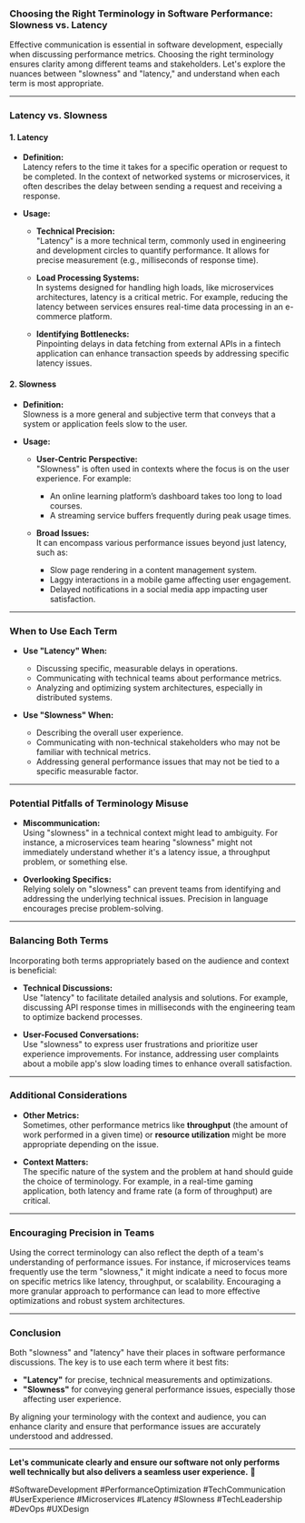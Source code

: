 ### Choosing the Right Terminology in Software Performance: Slowness vs. Latency

Effective communication is essential in software development, especially when discussing performance metrics. Choosing the right terminology ensures clarity among different teams and stakeholders. Let's explore the nuances between "slowness" and "latency," and understand when each term is most appropriate.

---

### **Latency vs. Slowness**

#### **1. Latency**
- **Definition:**  
  Latency refers to the time it takes for a specific operation or request to be completed. In the context of networked systems or microservices, it often describes the delay between sending a request and receiving a response.

- **Usage:**
  - **Technical Precision:**  
    "Latency" is a more technical term, commonly used in engineering and development circles to quantify performance. It allows for precise measurement (e.g., milliseconds of response time).
  
  - **Load Processing Systems:**  
    In systems designed for handling high loads, like microservices architectures, latency is a critical metric. For example, reducing the latency between services ensures real-time data processing in an e-commerce platform.
  
  - **Identifying Bottlenecks:**  
    Pinpointing delays in data fetching from external APIs in a fintech application can enhance transaction speeds by addressing specific latency issues.

#### **2. Slowness**
- **Definition:**  
  Slowness is a more general and subjective term that conveys that a system or application feels slow to the user.

- **Usage:**
  - **User-Centric Perspective:**  
    "Slowness" is often used in contexts where the focus is on the user experience. For example:
    - An online learning platform’s dashboard takes too long to load courses.
    - A streaming service buffers frequently during peak usage times.
  
  - **Broad Issues:**  
    It can encompass various performance issues beyond just latency, such as:
    - Slow page rendering in a content management system.
    - Laggy interactions in a mobile game affecting user engagement.
    - Delayed notifications in a social media app impacting user satisfaction.

---

### **When to Use Each Term**

- **Use "Latency" When:**
  - Discussing specific, measurable delays in operations.
  - Communicating with technical teams about performance metrics.
  - Analyzing and optimizing system architectures, especially in distributed systems.

- **Use "Slowness" When:**
  - Describing the overall user experience.
  - Communicating with non-technical stakeholders who may not be familiar with technical metrics.
  - Addressing general performance issues that may not be tied to a specific measurable factor.

---

### **Potential Pitfalls of Terminology Misuse**

- **Miscommunication:**  
  Using "slowness" in a technical context might lead to ambiguity. For instance, a microservices team hearing "slowness" might not immediately understand whether it's a latency issue, a throughput problem, or something else.

- **Overlooking Specifics:**  
  Relying solely on "slowness" can prevent teams from identifying and addressing the underlying technical issues. Precision in language encourages precise problem-solving.

---

### **Balancing Both Terms**

Incorporating both terms appropriately based on the audience and context is beneficial:

- **Technical Discussions:**  
  Use "latency" to facilitate detailed analysis and solutions. For example, discussing API response times in milliseconds with the engineering team to optimize backend processes.

- **User-Focused Conversations:**  
  Use "slowness" to express user frustrations and prioritize user experience improvements. For instance, addressing user complaints about a mobile app's slow loading times to enhance overall satisfaction.

---

### **Additional Considerations**

- **Other Metrics:**  
  Sometimes, other performance metrics like **throughput** (the amount of work performed in a given time) or **resource utilization** might be more appropriate depending on the issue.

- **Context Matters:**  
  The specific nature of the system and the problem at hand should guide the choice of terminology. For example, in a real-time gaming application, both latency and frame rate (a form of throughput) are critical.

---

### **Encouraging Precision in Teams**

Using the correct terminology can also reflect the depth of a team's understanding of performance issues. For instance, if microservices teams frequently use the term "slowness," it might indicate a need to focus more on specific metrics like latency, throughput, or scalability. Encouraging a more granular approach to performance can lead to more effective optimizations and robust system architectures.

---

### **Conclusion**

Both "slowness" and "latency" have their places in software performance discussions. The key is to use each term where it best fits:

- **"Latency"** for precise, technical measurements and optimizations.
- **"Slowness"** for conveying general performance issues, especially those affecting user experience.

By aligning your terminology with the context and audience, you can enhance clarity and ensure that performance issues are accurately understood and addressed.

---

**Let's communicate clearly and ensure our software not only performs well technically but also delivers a seamless user experience.** 🚀

#SoftwareDevelopment #PerformanceOptimization #TechCommunication #UserExperience #Microservices #Latency #Slowness #TechLeadership #DevOps #UXDesign